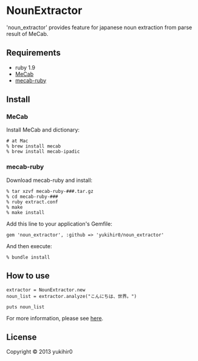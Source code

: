 # NounExtractor

'noun_extractor' provides feature for japanese noun extraction from parse result of MeCab.

## Requirements

- ruby 1.9
- [MeCab](http://code.google.com/p/mecab/)
- [mecab-ruby](http://code.google.com/p/mecab/)

## Install

### MeCab

Install MeCab and dictionary:

```
# at Mac
% brew install mecab
% brew install mecab-ipadic
```

### mecab-ruby

Download mecab-ruby and install:

```
% tar xzvf mecab-ruby-###.tar.gz
% cd mecab-ruby-###
% ruby extract.conf
% make
% make install
```

Add this line to your application's Gemfile:

```
gem 'noun_extractor', :github => 'yukihir0/noun_extractor'
```

And then execute:

```
% bundle install
```

## How to use

```
extractor = NounExtractor.new
noun_list = extractor.analyze("こんにちは、世界。")

puts noun_list
```

For more information, please see [here](https://github.com/yukihir0/noun_extractor/blob/master/sample/main.rb).

## License

Copyright &copy; 2013 yukihir0
